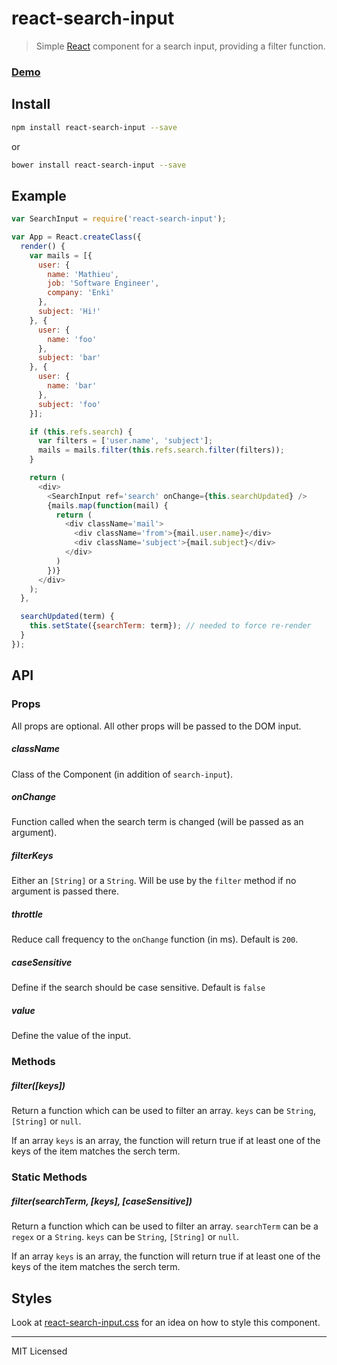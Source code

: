 # react-search-input

> Simple [React](http://facebook.github.io/react/index.html) component for a search input, providing a filter function.

### [Demo](https://enkidevs.github.io/react-search-input)

## Install

```bash
npm install react-search-input --save
```

or

```bash
bower install react-search-input --save
```

## Example

```javascript
var SearchInput = require('react-search-input');

var App = React.createClass({
  render() {
    var mails = [{
      user: {
        name: 'Mathieu',
        job: 'Software Engineer',
        company: 'Enki'
      },
      subject: 'Hi!'
    }, {
      user: {
        name: 'foo'
      },
      subject: 'bar'
    }, {
      user: {
        name: 'bar'
      },
      subject: 'foo'
    }];

    if (this.refs.search) {
      var filters = ['user.name', 'subject'];
      mails = mails.filter(this.refs.search.filter(filters));
    }

    return (
      <div>
        <SearchInput ref='search' onChange={this.searchUpdated} />
        {mails.map(function(mail) {
          return (
            <div className='mail'>
              <div className='from'>{mail.user.name}</div>
              <div className='subject'>{mail.subject}</div>
            </div>
          )
        })}
      </div>
    );
  },

  searchUpdated(term) {
    this.setState({searchTerm: term}); // needed to force re-render
  }
});
```

## API

### Props

All props are optional. All other props will be passed to the DOM input.

##### className

Class of the Component (in addition of `search-input`).

##### onChange

Function called when the search term is changed (will be passed as an argument).

##### filterKeys

Either an `[String]` or a `String`. Will be use by the `filter` method if no argument is passed there.

##### throttle

Reduce call frequency to the `onChange` function (in ms). Default is `200`.

##### caseSensitive

Define if the search should be case sensitive. Default is `false`

##### value

Define the value of the input.

### Methods

##### filter([keys])

Return a function which can be used to filter an array. `keys` can be `String`, `[String]` or `null`.

If an array `keys` is an array, the function will return true if at least one of the keys of the item matches the serch term.

### Static Methods

##### filter(searchTerm, [keys], [caseSensitive])

Return a function which can be used to filter an array. `searchTerm` can be a `regex` or a `String`. `keys` can be `String`, `[String]` or `null`.

If an array `keys` is an array, the function will return true if at least one of the keys of the item matches the serch term.

## Styles

Look at [react-search-input.css](react-search-input.css) for an idea on how to style this component.

---

MIT Licensed
